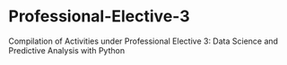 # Professional-Elective-3
Compilation of Activities under Professional Elective 3: Data Science and Predictive Analysis with Python
